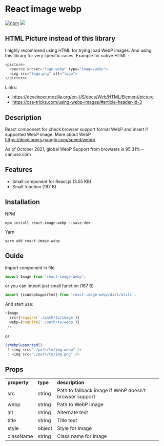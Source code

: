 # React image webp
[![npm][npm]][npm-url]
![](http://img.badgesize.io/DonRai/react-image-webp/master/dist/index.js.svg?compression=gzip)

## HTML Picture instead of this library
I highly recommend using HTML <picture> for trying load WebP images. And using this library for very specific cases.
Example for native HTML <picture>:
```js
<picture>
  <source srcset="logo.webp" type="image/webp">
  <img src="logo.png" alt="logo">
</picture>
```

Links:
- https://developer.mozilla.org/en-US/docs/Web/HTML/Element/picture
- https://css-tricks.com/using-webp-images/#article-header-id-3

## Description
React component for check browser support format WebP and insert if supported WebP image. More about WebP https://developers.google.com/speed/webp/

As of October 2021, global WebP Support from browsers is 95.31% – caniuse.com

## Features
- Small component for React.js (3.55 KB)
- Small function (167 B)

## Installation
NPM
```
npm install react-image-webp --save-dev
```
Yarn
```
yarn add react-image-webp
```

## Guide

Import component in file
```js
import Image from 'react-image-webp';
```
or you can import just small function (167 B)
```js
import {isWebpSupported} from 'react-image-webp/dist/utils';
```

And start use:
```js
<Image
  src={require('./path/to/image')}
  webp={require('./path/to/webp')}
 />
 ```
 or
 ```js
isWebpSupported()
  ? <img src="./path/to/img.webp" />
  : <img src="./path/to/img.png" />
 ```
## Props
 <table>
 <tr>
 <td><strong>property</strong></td>
 <td><strong>type</strong></td>
 <td><strong>description</strong></td>
 </tr>
 <tr>
 <td>src</td>
 <td>string</td>
 <td>Path to fallback image if WebP doesn't browser support</td>
 </tr>
 <tr>
 <td>webp</td>
 <td>string</td>
 <td>Path to WebP image</td>
 </tr>
 <tr>
 <td>alt</td>
 <td>string</td>
 <td>Alternate text</td>
 </tr>
 <tr>
 <td>title</td>
 <td>string</td>
 <td>Title text</td>
 </tr>
 <tr>
 <td>style</td>
 <td>object</td>
 <td>Style for image</td>
 </tr>
 <tr>
 <td>className</td>
 <td>string</td>
 <td>Class name for image</td>
 </tr>
 </table>

[npm]: https://img.shields.io/npm/v/react-image-webp.svg
[npm-url]: https://www.npmjs.com/package/react-image-webp
